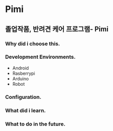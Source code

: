 # **Pimi**
## 졸업작품, 반려견 케어 프로그램- Pimi

### Why did i choose this.

### Development Environments.
- Android
- Rasberrypi
- Arduino
- Robot

### Configuration.


### What did i learn.

### What to do in the future.
